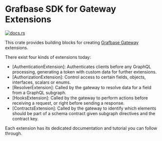 # Grafbase SDK for Gateway Extensions

[![docs.rs](https://img.shields.io/docsrs/grafbase-sdk)](https://docs.rs/grafbase-sdk)

This crate provides building blocks for creating [Grafbase Gateway](https://grafbase.com/docs/reference/gateway/installation) extensions.

There exist four kinds of extensions today:

- [AuthenticationExtension]: Authenticates clients before any GraphQL processing, generating a token with custom data for further extensions.
- [AuthorizationExtension]: Control access to certain fields, objects, interfaces, scalars or enums.
- [ResolverExtension]: Called by the gateway to resolve data for a field from a GraphQL subgraph.
- [HooksExtension]: Called by the gateway to perform actions before receiving a request, or right before sending a response.
- [ContractsExtension]: Called by the gateway to identify which elements should be part of a schema contract given subgraph directives and the contract key.

Each extension has its dedicated documentation and tutorial you can follow through.
